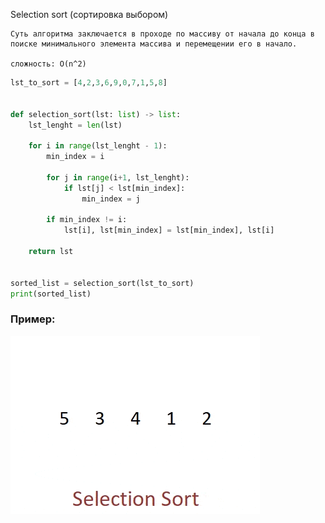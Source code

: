 Selection sort (сортировка выбором)

    Суть алгоритма заключается в проходе по массиву от начала до конца в
    поиске минимального элемента массива и перемещении его в начало.

    сложность: O(n^2)


```python
lst_to_sort = [4,2,3,6,9,0,7,1,5,8]


def selection_sort(lst: list) -> list:
    lst_lenght = len(lst)

    for i in range(lst_lenght - 1):
        min_index = i

        for j in range(i+1, lst_lenght):
            if lst[j] < lst[min_index]:
                min_index = j

        if min_index != i:
            lst[i], lst[min_index] = lst[min_index], lst[i]

    return lst


sorted_list = selection_sort(lst_to_sort)
print(sorted_list)

```

### Пример:

![](../../src/gif/selection_sort.gif)
